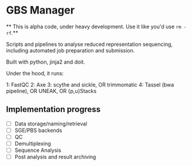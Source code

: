 GBS Manager
===========

** This is alpha code, under heavy development. Use it like you'd use
   `rm -rf`.**

Scripts and pipelines to analyse reduced representation sequencing, including
automated job preparation and submission.

Built with python, jinja2 and doit.

Under the hood, it runs:

1: FastQC
2: Axe
3: scythe and sickle, OR trimmomatic
4: Tassel (bwa pipeline), OR UNEAK, OR {p,u}Stacks

Implementation progress
-----------------------

- [ ] Data storage/naming/retrieval
- [ ] SGE/PBS backends
- [ ] QC
- [ ] Demultiplexing
- [ ] Sequence Analysis
- [ ] Post analysis and result archiving
